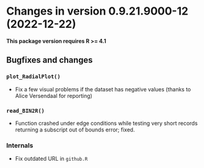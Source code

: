 




<!-- NEWS.md was auto-generated by NEWS.Rmd. Please DO NOT edit by hand!-->

# Changes in version 0.9.21.9000-12 (2022-12-22)

**This package version requires R \>= 4.1**

## Bugfixes and changes

### `plot_RadialPlot()`

- Fix a few visual problems if the dataset has negative values (thanks
  to Alice Versendaal for reporting)

### `read_BIN2R()`

- Function crashed under edge conditions while testing very short
  records returning a subscript out of bounds error; fixed.

### Internals

- Fix outdated URL in `github.R`
